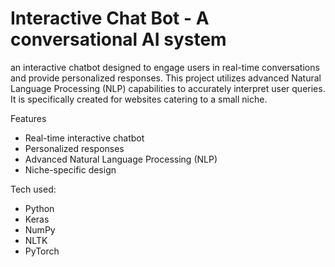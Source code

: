 # Interactive Chat Bot - A conversational AI system
an interactive chatbot designed to engage users in real-time conversations and provide personalized responses. This project utilizes advanced Natural Language Processing (NLP) capabilities to accurately interpret user queries. It is specifically created for websites catering to a small niche.

Features
- Real-time interactive chatbot
- Personalized responses
- Advanced Natural Language Processing (NLP)
- Niche-specific design

Tech used:
* Python
* Keras
* NumPy
* NLTK
* PyTorch
